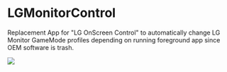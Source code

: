 # LGMonitorControl
Replacement App for "LG OnScreen Control" to automatically change LG Monitor GameMode profiles depending on running foreground app since OEM software is trash.

![](https://i.imgur.com/rTkiMCa.png)
